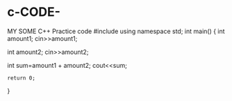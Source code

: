 # c-CODE-
MY SOME  C++ Practice code 
#include <iostream>
using namespace std;
int main()
{
   int amount1;
   cin>>amount1;
   
   int amount2;
   cin>>amount2;
   
   int sum=amount1 + amount2;
   cout<<sum;
   
    return 0;
}
